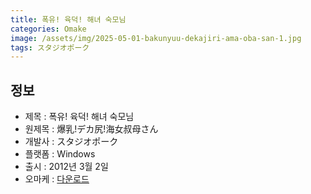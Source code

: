 ```yaml
---
title: 폭유! 육덕! 해녀 숙모님
categories: Omake
image: /assets/img/2025-05-01-bakunyuu-dekajiri-ama-oba-san-1.jpg
tags: スタジオポーク 
---
```


## 정보

* 제목 : 폭유! 육덕! 해녀 숙모님
* 원제목 : 爆乳!デカ尻!海女叔母さん
* 개발사 : スタジオポーク
* 플랫폼 : Windows
* 출시 : 2012년 3월 2일
* 오마케 : [다운로드](/assets/omake/bakunyuu-dekajiri-ama-oba-san.zip)

